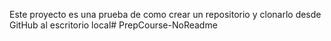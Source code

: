 Este proyecto es una prueba de como crear un repositorio y clonarlo desde GitHub al escritorio local# PrepCourse-NoReadme
